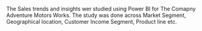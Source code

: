 The Sales trends and insights wer studied using Power BI for The Comapny Adventure Motors Works. 
The study was done across Market Segment, Geographical location, Customer Income Segment, Product line etc.
